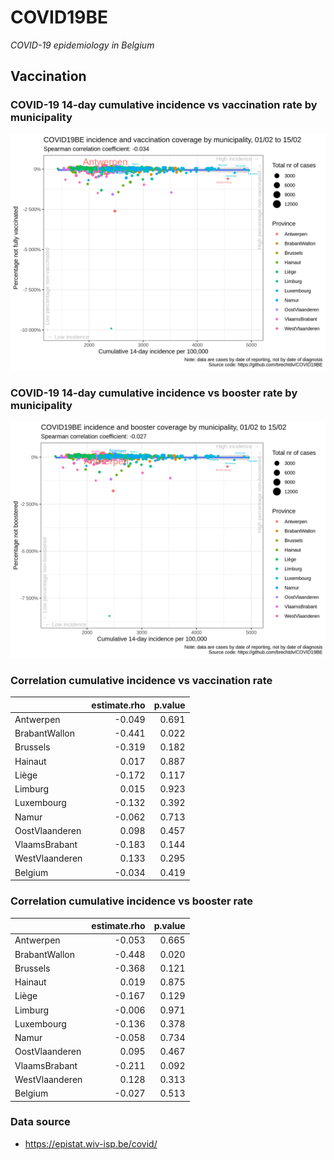 
# COVID19BE

*COVID-19 epidemiology in Belgium*

## Vaccination

### COVID-19 14-day cumulative incidence vs vaccination rate by municipality

![](covid19be-vaccination.png)

### COVID-19 14-day cumulative incidence vs booster rate by municipality

![](covid19be-vaccination-booster.png)

### Correlation cumulative incidence vs vaccination rate

|                | estimate.rho | p.value |
| :------------- | -----------: | ------: |
| Antwerpen      |      \-0.049 |   0.691 |
| BrabantWallon  |      \-0.441 |   0.022 |
| Brussels       |      \-0.319 |   0.182 |
| Hainaut        |        0.017 |   0.887 |
| Liège          |      \-0.172 |   0.117 |
| Limburg        |        0.015 |   0.923 |
| Luxembourg     |      \-0.132 |   0.392 |
| Namur          |      \-0.062 |   0.713 |
| OostVlaanderen |        0.098 |   0.457 |
| VlaamsBrabant  |      \-0.183 |   0.144 |
| WestVlaanderen |        0.133 |   0.295 |
| Belgium        |      \-0.034 |   0.419 |

### Correlation cumulative incidence vs booster rate

|                | estimate.rho | p.value |
| :------------- | -----------: | ------: |
| Antwerpen      |      \-0.053 |   0.665 |
| BrabantWallon  |      \-0.448 |   0.020 |
| Brussels       |      \-0.368 |   0.121 |
| Hainaut        |        0.019 |   0.875 |
| Liège          |      \-0.167 |   0.129 |
| Limburg        |      \-0.006 |   0.971 |
| Luxembourg     |      \-0.136 |   0.378 |
| Namur          |      \-0.058 |   0.734 |
| OostVlaanderen |        0.095 |   0.467 |
| VlaamsBrabant  |      \-0.211 |   0.092 |
| WestVlaanderen |        0.128 |   0.313 |
| Belgium        |      \-0.027 |   0.513 |

### Data source

  - <https://epistat.wiv-isp.be/covid/>
